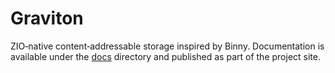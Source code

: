 # Graviton

ZIO‑native content‑addressable storage inspired by Binny. Documentation is
available under the [docs](docs/index.md) directory and published as part of
the project site.
